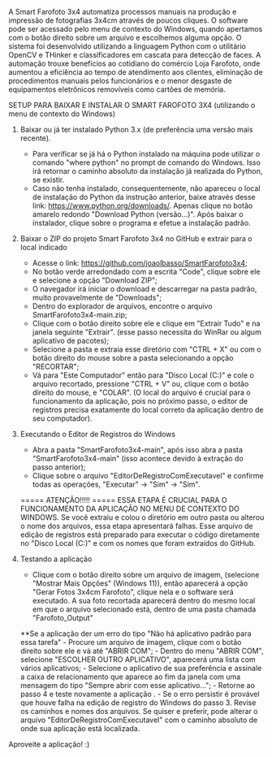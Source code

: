 A Smart Farofoto 3x4 automatiza processos manuais na produção e impressão de fotografias 3x4cm através de poucos cliques. O software pode ser acessado pelo menu de contexto do Windows, quando apertamos com o botão direito sobre um arquivo e escolhemos alguma opção. O sistema foi desenvolvido utilizando a linguagem Python com o utilitário OpenCV e THinker e classificadores em cascata para detecção de faces. A automação trouxe benefícios ao cotidiano do comércio Loja Farofoto, onde aumentou a eficiência ao tempo de atendimento aos clientes, eliminação de procedimentos manuais pelos funcionários e o menor desgaste de equipamentos eletrônicos removíveis como cartões de memória. 	

SETUP PARA BAIXAR E INSTALAR O SMART FAROFOTO 3X4 (utilizando o menu de contexto do Windows)

1. Baixar ou já ter instalado Python 3.x (de preferência uma versão mais recente).
	- Para verificar se já há o Python instalado na máquina pode utilizar o comando "where python" no prompt de comando do Windows. Isso irá retornar o caminho absoluto da instalação já realizada do Python, se existir.
	- Caso não tenha instalado, consequentemente, não apareceu o local de instalação do Python da instrução anterior, baixe através desse link: <https://www.python.org/downloads/>. Apenas clique no botão amarelo redondo "Download Python (versão...)". Após baixar o instalador, clique sobre o programa e efetue a instalação padrão.

2. Baixar o ZIP do projeto Smart Farofoto 3x4 no GitHub e extrair para o local indicado
   
	- Acesse o link: <https://github.com/joaolbasso/SmartFarofoto3x4>;
	- No botão verde arredondado com a escrita "Code", clique sobre ele e selecione a opção "Download ZIP";
	- O navegador irá iniciar o download e descarregar na pasta padrão, muito provavelmente de "Downloads";
	- Dentro do explorador de arquivos, encontre o arquivo SmartFarofoto3x4-main.zip;
	- Clique com o botão direito sobre ele e clique em "Extrair Tudo" e na janela seguinte "Extrair". (esse passo necessita do WinRar ou algum aplicativo de pacotes);
	- Selecione a pasta e extraia esse diretório com "CTRL + X" ou com o botão direito do mouse sobre a pasta selecionando a opção "RECORTAR";
	- Vá para "Este Computador" então para "Disco Local (C:)" e cole o arquivo recortado, pressione "CTRL + V" ou, clique com o botão direito do mouse, e "COLAR". (O local do arquivo é crucial para o funcionamento da aplicação, pois no próximo passo, o editor de registros precisa exatamente do local correto da aplicação dentro de seu computador).

4. Executando o Editor de Registros do Windows
   
	- Abra a pasta "SmartFarofoto3x4-main", após isso abra a pasta "SmartFarofoto3x4-main" (isso acontece devido à extração do passo anterior);
	- Clique sobre o arquivo "EditorDeRegistroComExecutavel" e confirme todas as operações, "Executar" -> "Sim" -> "Sim".

	===== ATENÇÃO!!!!! =====
	ESSA ETAPA É CRUCIAL PARA O FUNCIONAMENTO DA APLICAÇÃO NO MENU DE CONTEXTO DO WINDOWS. Se você extraiu e colou o diretório em outro pasta ou alterou o nome dos arquivos, essa etapa apresentará falhas. Esse arquivo de edição de registros está preparado para executar o código diretamente no "Disco Local (C:)" e com os nomes que foram extraídos do GitHub.

7. Testando a aplicação
   
	- Clique com o botão direito sobre um arquivo de imagem, (selecione "Mostrar Mais Opções" (Windows 11)), então aparecerá a opção "Gerar Fotos 3x4cm Farofoto", clique nela e o software será executado. A sua foto recortada aparecerá dentro do mesmo local em que o arquivo selecionado está, dentro de uma pasta chamada "Farofoto_Output"

	**Se a aplicação der um erro do tipo "Não há aplicativo padrão para essa tarefa"
   		- Procure um arquivo de imagem, clique com o botão direito sobre ele e vá até "ABRIR COM";
		- Dentro do menu "ABRIR COM", selecione "ESCOLHER OUTRO APLICATIVO", aparecerá uma lista com vários aplicativos;
		- Selecione o aplicativo de sua preferência e assinale a caixa de relacionamento que aparece ao fim da janela com uma mensagem do tipo "Sempre abrir com esse aplicativo...";
		- Retorne ao passo 4 e teste novamente a aplicação .
		- Se o erro persistir é provável que houve falha na edição de registro do Windows do passo 3. Revise os caminhos e nomes dos arquivos. Se quiser e preferir, pode alterar o arquivo "EditorDeRegistroComExecutavel" com o caminho absoluto de onde sua aplicação está localizada.

Aproveite a aplicação! :)

